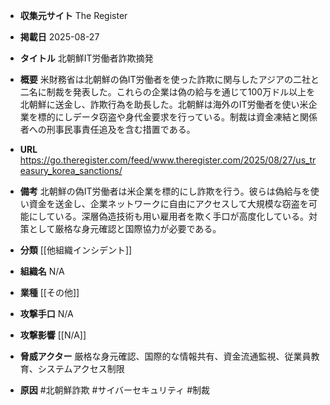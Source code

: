 - **収集元サイト**
The Register

- **掲載日**
2025-08-27

- **タイトル**
北朝鮮IT労働者詐欺摘発

- **概要**
米財務省は北朝鮮の偽IT労働者を使った詐欺に関与したアジアの二社と二名に制裁を発表した。これらの企業は偽の給与を通じて100万ドル以上を北朝鮮に送金し、詐欺行為を助長した。北朝鮮は海外のIT労働者を使い米企業を標的にしデータ窃盗や身代金要求を行っている。制裁は資金凍結と関係者への刑事民事責任追及を含む措置である。

- **URL**
https://go.theregister.com/feed/www.theregister.com/2025/08/27/us_treasury_korea_sanctions/

- **備考**
北朝鮮の偽IT労働者は米企業を標的にし詐欺を行う。彼らは偽給与を使い資金を送金し、企業ネットワークに自由にアクセスして大規模な窃盗を可能にしている。深層偽造技術も用い雇用者を欺く手口が高度化している。対策として厳格な身元確認と国際協力が必要である。

- **分類**
[[他組織インシデント]]

- **組織名**
N/A

- **業種**
[[その他]]

- **攻撃手口**
N/A

- **攻撃影響**
[[N/A]]

- **脅威アクター**
厳格な身元確認、国際的な情報共有、資金流通監視、従業員教育、システムアクセス制限

- **原因**
#北朝鮮詐欺 #サイバーセキュリティ #制裁
